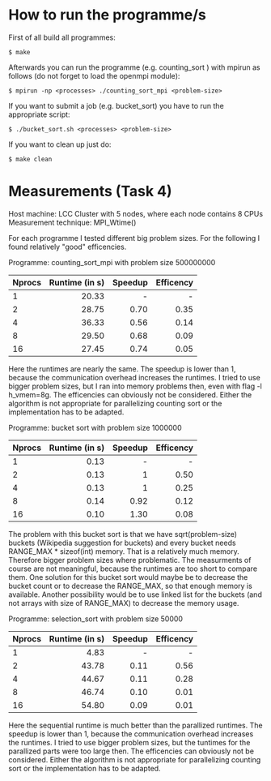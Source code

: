 How to run the programme/s
==========================

First of all build all programmes:

    $ make
    
Afterwards you can run the programme (e.g. counting_sort ) with mpirun as follows (do not forget to load the openmpi module):

    $ mpirun -np <processes> ./counting_sort_mpi <problem-size>
    
If you want to submit a job (e.g. bucket_sort) you have to run the appropriate script:

    $ ./bucket_sort.sh <processes> <problem-size>
    
If you want to clean up just do:

    $ make clean
    
Measurements (Task 4)
=====================

Host machine: LCC Cluster with 5 nodes, where each node contains 8 CPUs
Measurement technique: MPI_Wtime()

For each programme I tested different big problem sizes. For the following I found relatively "good" efficencies.

Programme: counting_sort_mpi with problem size 500000000

Nprocs | Runtime (in s) | Speedup | Efficency
:------|---------------:|--------:|---------:
1      |          20.33	|       - |         -
2      |          28.75 |    0.70 |      0.35
4      |          36.33 |    0.56 |      0.14
8      |          29.50 |    0.68 |      0.09
16     |          27.45 |    0.74 |      0.05

Here the runtimes are nearly the same. The speedup is lower than 1, because the communication overhead increases the runtimes. 
I tried to use bigger problem sizes, but I ran into memory problems then, even with flag -l h_vmem=8g. The efficencies can obviously not be considered. 
Either the algorithm is not appropriate for parallelizing counting sort or the implementation has to be adapted.


Programme: bucket sort with problem size 1000000

Nprocs | Runtime (in s) | Speedup | Efficency
:------|---------------:|--------:|---------:
1      |           0.13 |       - |         -
2      |           0.13 |       1 |      0.50  
4      |           0.13 |       1 |	 0.25
8      |           0.14 |    0.92 |	 0.12
16     |           0.10 |    1.30 |	 0.08

The problem with this bucket sort is that we have sqrt(problem-size) buckets (Wikipedia suggestion for buckets) and every bucket needs RANGE_MAX * sizeof(int) memory. 
That is a relatively much memory. Therefore bigger problem sizes where problematic. The measurments of course are not meaningful, because the runtimes are too short to compare them. 
One solution for this bucket sort would maybe be to decrease the bucket count or to decrease the RANGE_MAX, so that enough memory is available. 
Another possibility would be to use linked list for the buckets (and not arrays with size of RANGE_MAX) to decrease the memory usage.


Programme: selection_sort with problem size 50000

Nprocs | Runtime (in s) | Speedup | Efficency
:------|---------------:|--------:|---------:
1      |           4.83 |       - |         -
2      |          43.78 |    0.11 |      0.56
4      |          44.67 |    0.11 |	 0.28
8      |          46.74 |    0.10 |      0.01
16     |          54.80 |    0.09 |	 0.01

Here the sequential runtime is much better than the parallized runtimes. The speedup is lower than 1, because the communication overhead increases the runtimes. 
I tried to use bigger problem sizes, but the tuntimes for the parallized parts were too large then. The efficencies can obviously not be considered. 
Either the algorithm is not appropriate for parallelizing counting sort or the implementation has to be adapted.